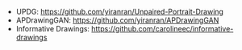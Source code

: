 - UPDG: https://github.com/yiranran/Unpaired-Portrait-Drawing
- APDrawingGAN: https://github.com/yiranran/APDrawingGAN
- Informative Drawings: https://github.com/carolineec/informative-drawings
